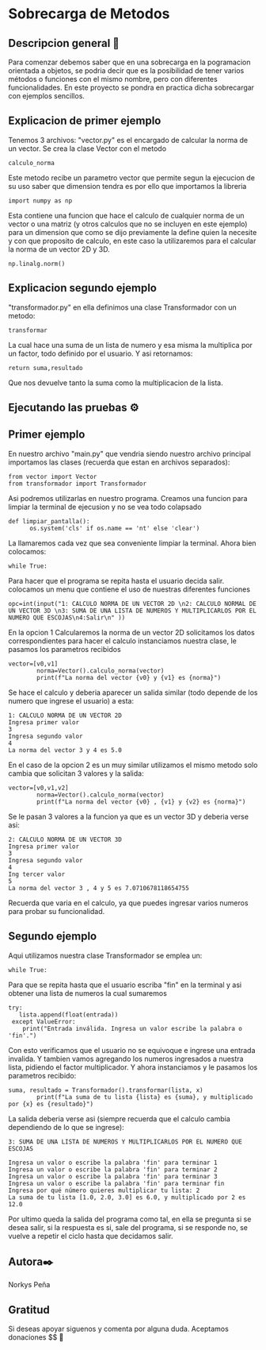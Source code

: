 # Sobrecarga de Metodos 
## Descripcion general 🚀
Para comenzar debemos saber que en una sobrecarga en la pogramacion orientada a objetos, se podria decir que es la posibilidad de tener varios métodos o funciones con el mismo nombre, pero con diferentes funcionalidades. En este proyecto se pondra en practica dicha sobrecargar con ejemplos sencillos. 
## Explicacion de primer ejemplo
Tenemos 3 archivos: "vector.py" es el encargado de calcular la norma de un vector. Se crea la clase Vector con el metodo
```
calculo_norma
```

Este metodo recibe un parametro vector que permite segun la ejecucion de su uso saber que dimension tendra es por ello que importamos la libreria
```
import numpy as np
```

Esta contiene una funcion que hace el calculo de cualquier norma de un vector o una matriz (y otros calculos que no se incluyen en este ejemplo) para un dimension que como se dijo previamente la define quien la necesite y con que proposito de calculo, en este caso la utilizaremos para el calcular la norma de un vector 2D y 3D.
```
np.linalg.norm()
```
## Explicacion segundo ejemplo
"transformador.py" en ella definimos una clase Transformador con un metodo:
```
transformar
```
La cual hace una suma de un lista de numero y esa misma la multiplica por un factor, todo definido por el usuario. Y asi retornamos:
```
return suma,resultado
```
Que nos devuelve tanto la suma como la multiplicacion de la lista. 

## Ejecutando las pruebas ⚙️
## Primer ejemplo
En nuestro archivo "main.py" que vendria siendo nuestro archivo principal 
importamos las clases (recuerda que estan en archivos separados): 
```
from vector import Vector
from transformador import Transformador
```
Asi podremos utilizarlas en nuestro programa. Creamos una funcion para limpiar la terminal de ejecusion y no se vea todo colapsado
```
def limpiar_pantalla():
      os.system('cls' if os.name == 'nt' else 'clear')
```
La llamaremos cada vez que sea conveniente limpiar la terminal. 
Ahora bien colocamos:
```
while True:
```
Para hacer que el programa se repita hasta el usuario decida salir. 
colocamos un menu que contiene el uso de nuestras diferentes funciones
```
opc=int(input("1: CALCULO NORMA DE UN VECTOR 2D \n2: CALCULO NORMAL DE UN VECTOR 3D \n3: SUMA DE UNA LISTA DE NUMEROS Y MULTIPLICARLOS POR EL NUMERO QUE ESCOJAS\n4:Salir\n" ))
```
En la opcion 1 Calcularemos la norma de un vector 2D solicitamos los datos correspondientes para hacer el calculo instanciamos nuestra clase, le pasamos los parametros recibidos 
```
vector=[v0,v1]
        norma=Vector().calculo_norma(vector)
        print(f"La norma del vector {v0} y {v1} es {norma}")

```
Se hace el calculo y deberia aparecer un salida similar (todo depende de los numero que ingrese el usuario) a esta:
```
1: CALCULO NORMA DE UN VECTOR 2D
Ingresa primer valor
3
Ingresa segundo valor
4
La norma del vector 3 y 4 es 5.0
```
En el caso de la opcion 2 es un muy similar utilizamos el mismo metodo solo cambia que solicitan 3 valores y la salida:
```
vector=[v0,v1,v2]
        norma=Vector().calculo_norma(vector)
        print(f"La norma del vector {v0} , {v1} y {v2} es {norma}")
```
Se le pasan 3 valores a la funcion ya que es un vector 3D y deberia verse asi: 
```
2: CALCULO NORMA DE UN VECTOR 3D
Ingresa primer valor
3
Ingresa segundo valor
4
Ing tercer valor
5
La norma del vector 3 , 4 y 5 es 7.0710678118654755
```
Recuerda que varia en el calculo, ya que puedes ingresar varios numeros para probar su funcionalidad. 
## Segundo ejemplo
Aqui utilizamos nuestra clase Transformador se emplea un:
```
while True:
```
Para que se repita hasta que el usuario escriba "fin" en la terminal y asi obtener una lista de numeros la cual sumaremos
```
try:
   lista.append(float(entrada))
 except ValueError:
    print("Entrada inválida. Ingresa un valor escribe la palabra o 'fin'.")
```
Con esto verificamos que el usuario no se equivoque e ingrese una entrada invalida. Y tambien vamos agregando los numeros ingresados a nuestra lista, pidiendo el factor multiplicador. 
Y ahora instanciamos y le pasamos los parametros recibido:
```
suma, resultado = Transformador().transformar(lista, x)
        print(f"La suma de tu lista {lista} es {suma}, y multiplicado por {x} es {resultado}")
```
La salida deberia verse asi (siempre recuerda que el calculo cambia dependiendo de lo que se ingrese):
```
3: SUMA DE UNA LISTA DE NUMEROS Y MULTIPLICARLOS POR EL NUMERO QUE ESCOJAS

Ingresa un valor o escribe la palabra 'fin' para terminar 1
Ingresa un valor o escribe la palabra 'fin' para terminar 2
Ingresa un valor o escribe la palabra 'fin' para terminar 3
Ingresa un valor o escribe la palabra 'fin' para terminar fin
Ingresa por qué número quieres multiplicar tu lista: 2
La suma de tu lista [1.0, 2.0, 3.0] es 6.0, y multiplicado por 2 es 12.0
```
Por ultimo queda la salida del programa como tal, en ella se pregunta si se desea salir, si la respuesta es si, sale del programa, si se responde no, se vuelve a repetir el ciclo hasta que decidamos salir. 

## Autora✒️
Norkys Peña 
## Gratitud
Si deseas apoyar siguenos y comenta por alguna duda. 
Aceptamos donaciones $$ 🤑
